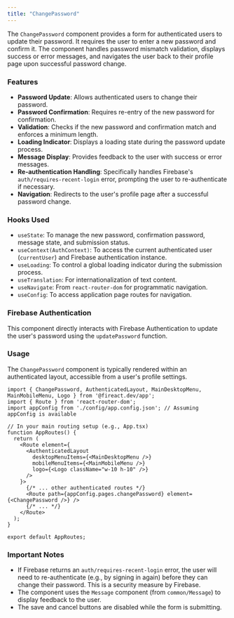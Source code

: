 ```yaml
---
title: "ChangePassword"
---
```


The `ChangePassword` component provides a form for authenticated users to update their password. It requires the user to enter a new password and confirm it. The component handles password mismatch validation, displays success or error messages, and navigates the user back to their profile page upon successful password change.

### Features

- **Password Update**: Allows authenticated users to change their password.
- **Password Confirmation**: Requires re-entry of the new password for confirmation.
- **Validation**: Checks if the new password and confirmation match and enforces a minimum length.
- **Loading Indicator**: Displays a loading state during the password update process.
- **Message Display**: Provides feedback to the user with success or error messages.
- **Re-authentication Handling**: Specifically handles Firebase's `auth/requires-recent-login` error, prompting the user to re-authenticate if necessary.
- **Navigation**: Redirects to the user's profile page after a successful password change.

### Hooks Used

- `useState`: To manage the new password, confirmation password, message state, and submission status.
- `useContext(AuthContext)`: To access the current authenticated user (`currentUser`) and Firebase authentication instance.
- `useLoading`: To control a global loading indicator during the submission process.
- `useTranslation`: For internationalization of text content.
- `useNavigate`: From `react-router-dom` for programmatic navigation.
- `useConfig`: To access application page routes for navigation.

### Firebase Authentication

This component directly interacts with Firebase Authentication to update the user's password using the `updatePassword` function.

### Usage

The `ChangePassword` component is typically rendered within an authenticated layout, accessible from a user's profile settings.

```tsx
import { ChangePassword, AuthenticatedLayout, MainDesktopMenu, MainMobileMenu, Logo } from '@fireact.dev/app';
import { Route } from 'react-router-dom';
import appConfig from './config/app.config.json'; // Assuming appConfig is available

// In your main routing setup (e.g., App.tsx)
function AppRoutes() {
  return (
    <Route element={
      <AuthenticatedLayout 
        desktopMenuItems={<MainDesktopMenu />}
        mobileMenuItems={<MainMobileMenu />}
        logo={<Logo className="w-10 h-10" />}
      />
    }>
      {/* ... other authenticated routes */}
      <Route path={appConfig.pages.changePassword} element={<ChangePassword />} />
      {/* ... */}
    </Route>
  );
}

export default AppRoutes;
```

### Important Notes

- If Firebase returns an `auth/requires-recent-login` error, the user will need to re-authenticate (e.g., by signing in again) before they can change their password. This is a security measure by Firebase.
- The component uses the `Message` component (from `common/Message`) to display feedback to the user.
- The save and cancel buttons are disabled while the form is submitting.
